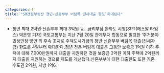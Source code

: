 ```yaml
---
categories: f
title: "SR건설부동산 청년·신혼부부 버팀목 전세대출 한도 확대된다"
---
```

- 청년 최대 2억원·신혼부부 최대 3억원 등&hellip;금리부담 완화도 시행[SRT(에스알 타임스) 박은영 기자] 국토교통부는 지난 7월 20일 관계부처 합동으로 발표한 ‘주거분야 민생안정 방안’의 후속 조치로 주택도시기금의 청년·신혼부부 버팀목 대출(전세자금) 한도를 4일부터 확대한다.청년 전용 버팀목 대출은 그동안 보증금 1억원 이하 주택에 대해 7,000만원까지 대출을 지원하던 것을 보증금 3억원 이하 주택에 2억원까지 대출을 지원하는 것으로 제도를 개선했다.신혼부부에 대한 대출한도 또한 기존 수도권 2억원, 지방 1억6,